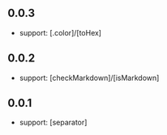 ## 0.0.3

* support: [.color]/[toHex]

## 0.0.2

* support: [checkMarkdown]/[isMarkdown]

## 0.0.1

* support: [separator]


